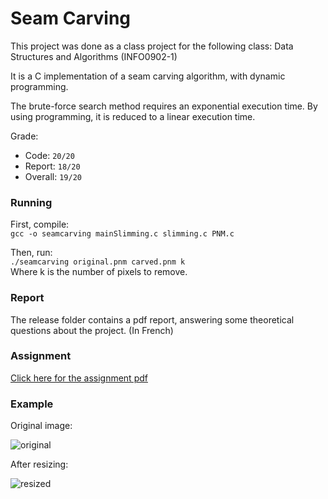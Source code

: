 # Seam Carving

This project was done as a class project for the following class:
Data Structures and Algorithms (INFO0902-1)

It is a C implementation of a seam carving algorithm, with dynamic programming.

The brute-force search method requires an exponential execution time. By using
programming, it is reduced to a linear execution time.

Grade:
* Code: `20/20`
* Report: `18/20`
* Overall: `19/20`

### Running

First, compile:  
`gcc -o seamcarving mainSlimming.c slimming.c PNM.c`

Then, run:  
`./seamcarving original.pnm carved.pnm k`  
Where k is the number of pixels to remove.

### Report
The release folder contains a pdf report, answering some theoretical questions
about the project. (In French)

### Assignment
[Click here for the assignment pdf](http://www.montefiore.ulg.ac.be/~jmbegon/2019_2020/sda/p3.pdf)

### Example

Original image:


![original](https://i.imgur.com/n7vSK6c.png "Original")

After resizing:


![resized](https://i.imgur.com/eGmH2yh.png "Resized")
